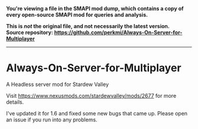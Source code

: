 **You're viewing a file in the SMAPI mod dump, which contains a copy of every open-source SMAPI mod
for queries and analysis.**

**This is _not_ the original file, and not necessarily the latest version.**  
**Source repository: https://github.com/perkmi/Always-On-Server-for-Multiplayer**

----

# Always-On-Server-for-Multiplayer
A Headless server mod for Stardew Valley

Visit https://www.nexusmods.com/stardewvalley/mods/2677 for more details.

I've updated it for 1.6 and fixed some new bugs that came up. Please open an issue if you run into any problems.
